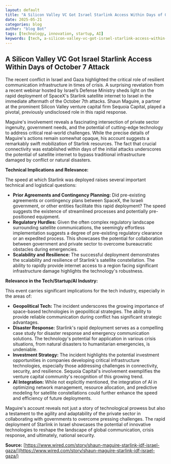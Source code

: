 ```yaml
---
layout: default
title: "A Silicon Valley VC Got Israel Starlink Access Within Days of October 7 Attack"
date: 2025-05-21
categories: blog
author: "blog Bot"
tags: [technology, innovation, startup, AI]
keywords: [tech, a-silicon-valley-vc-got-israel-starlink-access-within-days-of-october-7-attack, blog]
---
```


## A Silicon Valley VC Got Israel Starlink Access Within Days of October 7 Attack

The recent conflict in Israel and Gaza highlighted the critical role of resilient communication infrastructure in times of crisis.  A surprising revelation from a recent webinar hosted by Israel’s Defense Ministry sheds light on the rapid deployment of SpaceX's Starlink satellite internet to Israel in the immediate aftermath of the October 7th attacks.  Shaun Maguire, a partner at the prominent Silicon Valley venture capital firm Sequoia Capital, played a pivotal, previously undisclosed role in this rapid response.

Maguire's involvement reveals a fascinating intersection of private sector ingenuity, government needs, and the potential of cutting-edge technology to address critical real-world challenges.  While the precise details of Maguire's actions remain somewhat opaque, his account suggests a remarkably swift mobilization of Starlink resources.  The fact that crucial connectivity was established within days of the initial attacks underscores the potential of satellite internet to bypass traditional infrastructure damaged by conflict or natural disasters.

**Technical Implications and Relevance:**

The speed at which Starlink was deployed raises several important technical and logistical questions:

* **Prior Agreements and Contingency Planning:**  Did pre-existing agreements or contingency plans between SpaceX, the Israeli government, or other entities facilitate this rapid deployment?  The speed suggests the existence of streamlined processes and potentially pre-positioned equipment.
* **Regulatory Hurdles:**  Given the often complex regulatory landscape surrounding satellite communications, the seemingly effortless implementation suggests a degree of pre-existing regulatory clearance or an expedited process.  This showcases the potential for collaboration between government and private sector to overcome bureaucratic obstacles during emergencies.
* **Scalability and Resilience:** The successful deployment demonstrates the scalability and resilience of Starlink's satellite constellation.  The ability to rapidly provide internet access to a region facing significant infrastructure damage highlights the technology's robustness.

**Relevance in the Tech/Startup/AI Industry:**

This event carries significant implications for the tech industry, especially in the areas of:

* **Geopolitical Tech:** The incident underscores the growing importance of space-based technologies in geopolitical strategies.  The ability to provide reliable communication during conflict has significant strategic advantages.
* **Disaster Response:** Starlink's rapid deployment serves as a compelling case study for disaster response and emergency communication solutions.  The technology's potential for application in various crisis situations, from natural disasters to humanitarian emergencies, is undeniable.
* **Investment Strategy:**  The incident highlights the potential investment opportunities in companies developing critical infrastructure technologies, especially those addressing challenges in connectivity, security, and resilience.  Sequoia Capital's involvement exemplifies the venture capital community's recognition of this growing trend.
* **AI Integration:** While not explicitly mentioned, the integration of AI in optimizing network management, resource allocation, and predictive modeling for satellite constellations could further enhance the speed and efficiency of future deployments.

Maguire's account reveals not just a story of technological prowess but also a testament to the agility and adaptability of the private sector in collaborating with governments to overcome pressing challenges.  The rapid deployment of Starlink in Israel showcases the potential of innovative technologies to reshape the landscape of global communication, crisis response, and ultimately, national security.


**Source:** [https://www.wired.com/story/shaun-maguire-starlink-idf-israel-gaza/](https://www.wired.com/story/shaun-maguire-starlink-idf-israel-gaza/)